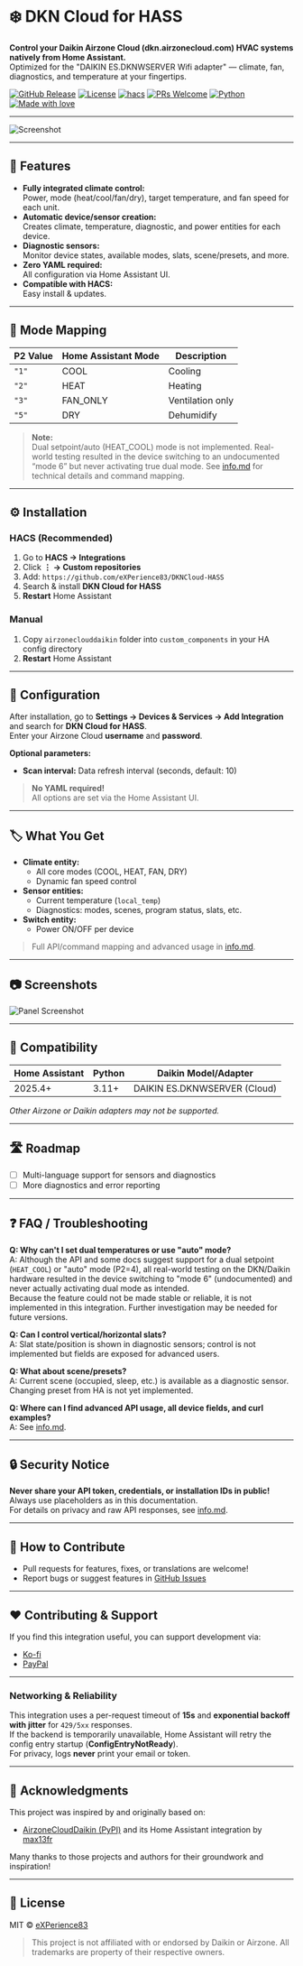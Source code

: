 # ❄️ DKN Cloud for HASS

**Control your Daikin Airzone Cloud (dkn.airzonecloud.com) HVAC systems natively from Home Assistant.**  
Optimized for the "DAIKIN ES.DKNWSERVER Wifi adapter" — climate, fan, diagnostics, and temperature at your fingertips.

[![GitHub Release][release-shield]][release-url]
[![License][license-shield]](LICENSE)
[![hacs][hacs-shield]][hacs-url]
[![PRs Welcome][prs-shield]][prs-url]
[![Python][python-shield]][python-url]
[![Made with love][love-shield]][love-url]

[release-shield]: https://img.shields.io/github/release/eXPerience83/DKNCloud-HASS.svg?style=flat
[release-url]: https://github.com/eXPerience83/DKNCloud-HASS/releases
[license-shield]: https://img.shields.io/github/license/eXPerience83/DKNCloud-HASS.svg?style=flat
[hacs-shield]: https://img.shields.io/badge/HACS-Custom-orange.svg?style=flat
[hacs-url]: https://hacs.xyz
[prs-shield]: https://img.shields.io/badge/PRs-welcome-brightgreen.svg?style=flat
[prs-url]: https://github.com/eXPerience83/DKNCloud-HASS/pulls
[python-shield]: https://img.shields.io/badge/python-3.11%2B-blue
[python-url]: https://www.python.org/
[love-shield]: https://img.shields.io/badge/made%20with-%E2%9D%A4-red
[love-url]: https://github.com/eXPerience83

---

![Screenshot](https://github.com/eXPerience83/DKNCloud-HASS/raw/master/screenshot.png)

---

## 🚀 Features

- **Fully integrated climate control:**  
  Power, mode (heat/cool/fan/dry), target temperature, and fan speed for each unit.
- **Automatic device/sensor creation:**  
  Creates climate, temperature, diagnostic, and power entities for each device.
- **Diagnostic sensors:**  
  Monitor device states, available modes, slats, scene/presets, and more.
- **Zero YAML required:**  
  All configuration via Home Assistant UI.
- **Compatible with HACS:**  
  Easy install & updates.

---

## 🧭 Mode Mapping

| P2 Value | Home Assistant Mode | Description                 |
|----------|--------------------|-----------------------------|
| `"1"`    | COOL               | Cooling                     |
| `"2"`    | HEAT               | Heating                     |
| `"3"`    | FAN_ONLY           | Ventilation only            |
| `"5"`    | DRY                | Dehumidify                  |

> **Note:**  
> Dual setpoint/auto (HEAT_COOL) mode is not implemented. Real-world testing resulted in the device switching to an undocumented “mode 6” but never activating true dual mode. See [info.md](./info.md) for technical details and command mapping.

---

## ⚙️ Installation

### HACS (Recommended)
1. Go to **HACS → Integrations**
2. Click **⋮ → Custom repositories**
3. Add: `https://github.com/eXPerience83/DKNCloud-HASS`
4. Search & install **DKN Cloud for HASS**
5. **Restart** Home Assistant

### Manual
1. Copy `airzoneclouddaikin` folder into `custom_components` in your HA config directory
2. **Restart** Home Assistant

---

## 🔧 Configuration

After installation, go to **Settings → Devices & Services → Add Integration** and search for **DKN Cloud for HASS**.  
Enter your Airzone Cloud **username** and **password**.

**Optional parameters:**
- **Scan interval:** Data refresh interval (seconds, default: 10)

> **No YAML required!**  
> All options are set via the Home Assistant UI.

---

## 🏷️ What You Get

- **Climate entity:**  
  - All core modes (COOL, HEAT, FAN, DRY)
  - Dynamic fan speed control
- **Sensor entities:**  
  - Current temperature (`local_temp`)
  - Diagnostics: modes, scenes, program status, slats, etc.
- **Switch entity:**  
  - Power ON/OFF per device

> Full API/command mapping and advanced usage in [info.md](./info.md).

---

## 📷 Screenshots

![Panel Screenshot](https://github.com/eXPerience83/DKNCloud-HASS/raw/master/screenshot.png)

---

## 🧪 Compatibility

| Home Assistant | Python | Daikin Model/Adapter         |
|----------------|--------|-----------------------------|
| 2025.4+        | 3.11+   | DAIKIN ES.DKNWSERVER (Cloud)|

*Other Airzone or Daikin adapters may not be supported.*

---

## 🛣️ Roadmap

- [ ] Multi-language support for sensors and diagnostics
- [ ] More diagnostics and error reporting

---

## ❓ FAQ / Troubleshooting

**Q: Why can't I set dual temperatures or use "auto" mode?**  
A: Although the API and some docs suggest support for a dual setpoint (`HEAT_COOL`) or "auto" mode (P2=4), all real-world testing on the DKN/Daikin hardware resulted in the device switching to "mode 6" (undocumented) and never actually activating dual mode as intended.  
Because the feature could not be made stable or reliable, it is not implemented in this integration. Further investigation may be needed for future versions.

**Q: Can I control vertical/horizontal slats?**  
A: Slat state/position is shown in diagnostic sensors; control is not implemented but fields are exposed for advanced users.

**Q: What about scene/presets?**  
A: Current scene (occupied, sleep, etc.) is available as a diagnostic sensor. Changing preset from HA is not yet implemented.

**Q: Where can I find advanced API usage, all device fields, and curl examples?**  
A: See [info.md](./info.md).

---

## 🔒 Security Notice

**Never share your API token, credentials, or installation IDs in public!**  
Always use placeholders as in this documentation.  
For details on privacy and raw API responses, see [info.md](./info.md).

---

## 🤝 How to Contribute

- Pull requests for features, fixes, or translations are welcome!
- Report bugs or suggest features in [GitHub Issues](https://github.com/eXPerience83/DKNCloud-HASS/issues)

---

## ❤️ Contributing & Support

If you find this integration useful, you can support development via:

- [Ko-fi](https://ko-fi.com/experience83)
- [PayPal](https://paypal.me/eXPerience83)

---

### Networking & Reliability

This integration uses a per-request timeout of **15s** and **exponential backoff with jitter** for `429/5xx` responses.  
If the backend is temporarily unavailable, Home Assistant will retry the config entry startup (**ConfigEntryNotReady**).  
For privacy, logs **never** print your email or token.

---

## 🙏 Acknowledgments

This project was inspired by and originally based on:

- [AirzoneCloudDaikin (PyPI)](https://pypi.org/project/AirzoneCloudDaikin/) and its Home Assistant integration by [max13fr](https://github.com/max13fr/AirzoneCloudDaikin)

Many thanks to those projects and authors for their groundwork and inspiration!

---

## 📜 License

MIT © [eXPerience83](LICENSE)

> This project is not affiliated with or endorsed by Daikin or Airzone. All trademarks are property of their respective owners.
